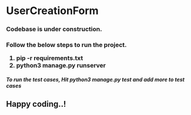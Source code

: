 # UserCreationForm

<h3>Codebase is under construction.<h3>
<b>Follow the below steps to run the project.</b>
<ol>
<li>pip -r requirements.txt</li>
<li>python3 manage.py runserver</li>
</ol>
  
  <h5>To run the test cases, Hit <i>python3 manage.py test</i> and add more to test cases</h5>
  
  <h2>Happy coding..!</h2>
